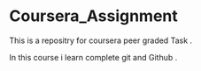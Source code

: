 # Coursera_Assignment
This is a repositry for coursera peer graded Task .


In this course i learn complete git and Github .
